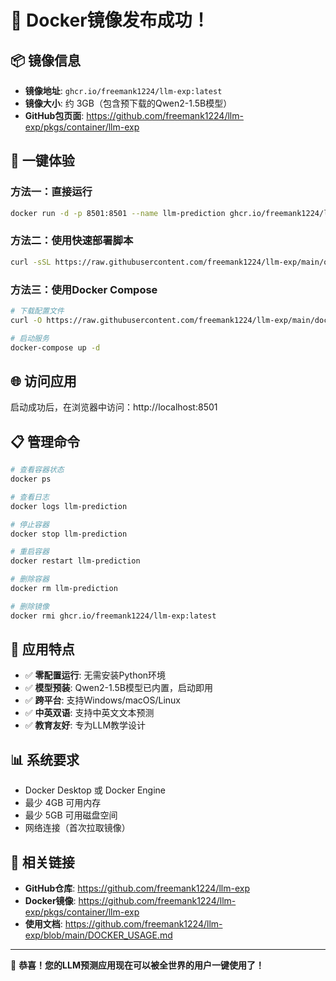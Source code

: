 # 🐳 Docker镜像发布成功！

## 📦 镜像信息

- **镜像地址**: `ghcr.io/freemank1224/llm-exp:latest`
- **镜像大小**: 约 3GB（包含预下载的Qwen2-1.5B模型）
- **GitHub包页面**: https://github.com/freemank1224/llm-exp/pkgs/container/llm-exp

## 🚀 一键体验

### 方法一：直接运行
```bash
docker run -d -p 8501:8501 --name llm-prediction ghcr.io/freemank1224/llm-exp:latest
```

### 方法二：使用快速部署脚本
```bash
curl -sSL https://raw.githubusercontent.com/freemank1224/llm-exp/main/quick_deploy.sh | bash
```

### 方法三：使用Docker Compose
```bash
# 下载配置文件
curl -O https://raw.githubusercontent.com/freemank1224/llm-exp/main/docker-compose.yml

# 启动服务
docker-compose up -d
```

## 🌐 访问应用

启动成功后，在浏览器中访问：http://localhost:8501

## 📋 管理命令

```bash
# 查看容器状态
docker ps

# 查看日志
docker logs llm-prediction

# 停止容器
docker stop llm-prediction

# 重启容器
docker restart llm-prediction

# 删除容器
docker rm llm-prediction

# 删除镜像
docker rmi ghcr.io/freemank1224/llm-exp:latest
```

## 🎯 应用特点

- ✅ **零配置运行**: 无需安装Python环境
- ✅ **模型预装**: Qwen2-1.5B模型已内置，启动即用
- ✅ **跨平台**: 支持Windows/macOS/Linux
- ✅ **中英双语**: 支持中英文文本预测
- ✅ **教育友好**: 专为LLM教学设计

## 📊 系统要求

- Docker Desktop 或 Docker Engine
- 最少 4GB 可用内存
- 最少 5GB 可用磁盘空间
- 网络连接（首次拉取镜像）

## 🔗 相关链接

- **GitHub仓库**: https://github.com/freemank1224/llm-exp
- **Docker镜像**: https://github.com/freemank1224/llm-exp/pkgs/container/llm-exp
- **使用文档**: https://github.com/freemank1224/llm-exp/blob/main/DOCKER_USAGE.md

---

🎉 **恭喜！您的LLM预测应用现在可以被全世界的用户一键使用了！**
